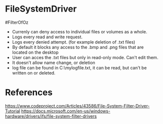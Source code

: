 # FileSystemDriver

#FilterOfOz

* Currenly can deny access to individual files or volumes as a whole. 
* Logs every read and write request.
* Logs every denied attempt. (for example deletion of .txt files)
* By default it blocks any access to the .bmp and .png files that are located on the desktop
* User can acces the .txt files but only in read-only mode. Can't edit them.
* It doesn't allow name change, or deletion
* log file can be found in C:\mylogfile.txt, it can be read, but can't be written on or deleted.

# References
https://www.codeproject.com/Articles/43586/File-System-Filter-Driver-Tutorial
https://docs.microsoft.com/en-us/windows-hardware/drivers/ifs/file-system-filter-drivers
